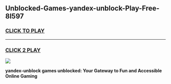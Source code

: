 
## Unblocked-Games-yandex-unblock-Play-Free-8l597
<h3>
<a href="https://premium76.site?title=yandex-unblock&ref=12A">CLICK TO PLAY</a></h3>
<hr>

<h3>
<a href="https://premium76.site?title=yandex-unblock&ref=12A">CLICK 2 PLAY</a>
  
</h3>

<a href="https://premium76.site?title=yandex-unblock&ref=12A"><img src="https://clearcache.store/games.png"></a>


**yandex-unblock games unblocked: Your Gateway to Fun and Accessible Online Gaming**
